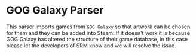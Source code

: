 # GOG Galaxy Parser

This parser imports games from `GOG Galaxy` so that artwork can be chosen for them and they can be added into Steam. If it doesn't work it is because GOG Galaxy has altered the structure of their game database, in this case please let the developers of SRM know and we will resolve the issue. 
